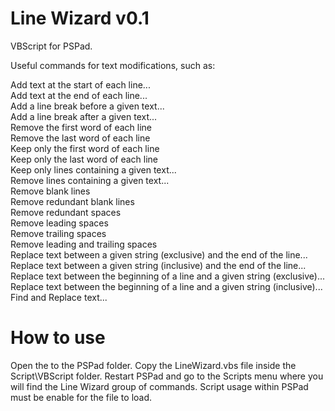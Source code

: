# Line Wizard v0.1
VBScript for PSPad. 

Useful commands for text modifications, such as:

Add text at the start of each line...  
Add text at the end of each line...  
Add a line break before a given text...  
Add a line break after a given text...  
Remove the first word of each line  
Remove the last word of each line  
Keep only the first word of each line  
Keep only the last word of each line  
Keep only lines containing a given text...  
Remove lines containing a given text...  
Remove blank lines  
Remove redundant blank lines  
Remove redundant spaces  
Remove leading spaces  
Remove trailing spaces  
Remove leading and trailing spaces  
Replace text between a given string (exclusive) and the end of the line...  
Replace text between a given string (inclusive) and the end of the line...  
Replace text between the beginning of a line and a given string (exclusive)...  
Replace text between the beginning of a line and a given string (inclusive)...  
Find and Replace text...  

# How to use

Open the to the PSPad folder. Copy the LineWizard.vbs file inside the Script\VBScript folder.
Restart PSPad and go to the Scripts menu where you will find the Line Wizard group of commands. 
Script usage within PSPad must be enable for the file to load. 
